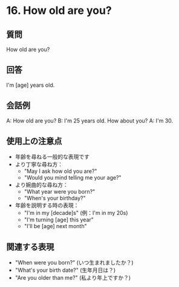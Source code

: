 # 16. How old are you?

## 質問
How old are you?

## 回答
I'm [age] years old.

## 会話例
A: How old are you?
B: I'm 25 years old. How about you?
A: I'm 30.

## 使用上の注意点
- 年齢を尋ねる一般的な表現です
- より丁寧な尋ね方：
  - "May I ask how old you are?"
  - "Would you mind telling me your age?"
- より婉曲的な尋ね方：
  - "What year were you born?"
  - "When's your birthday?"
- 年齢を説明する時の表現：
  - "I'm in my [decade]s" (例：I'm in my 20s)
  - "I'm turning [age] this year"
  - "I'll be [age] next month"

## 関連する表現
- "When were you born?" (いつ生まれましたか？)
- "What's your birth date?" (生年月日は？)
- "Are you older than me?" (私より年上ですか？) 